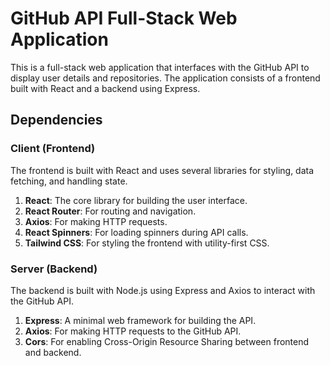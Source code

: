# GitHub API Full-Stack Web Application

This is a full-stack web application that interfaces with the GitHub API to display user details and repositories. The application consists of a frontend built with React and a backend using Express.

## Dependencies

### Client (Frontend)
The frontend is built with React and uses several libraries for styling, data fetching, and handling state.

1. **React**: The core library for building the user interface.
2. **React Router**: For routing and navigation.
3. **Axios**: For making HTTP requests.
4. **React Spinners**: For loading spinners during API calls.
5. **Tailwind CSS**: For styling the frontend with utility-first CSS.

### Server (Backend)
The backend is built with Node.js using Express and Axios to interact with the GitHub API.

1. **Express**: A minimal web framework for building the API.
2. **Axios**: For making HTTP requests to the GitHub API.
3. **Cors**: For enabling Cross-Origin Resource Sharing between frontend and backend.